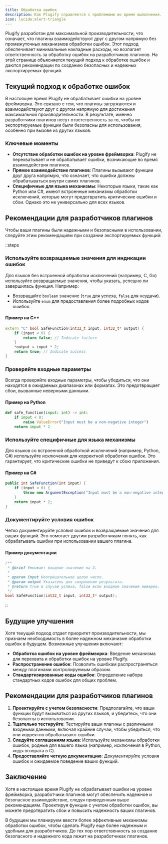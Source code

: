 ```yaml
---
title: Обработка ошибок
description: Как Plugify справляется с проблемами во время выполнения.
icon: lucide:alert-triangle
---
```


Plugify разработан для максимальной производительности, что означает, что плагины взаимодействуют друг с другом напрямую без промежуточных механизмов обработки ошибок. Этот подход обеспечивает минимальные накладные расходы, но возлагает ответственность за обработку ошибок на разработчиков плагинов. На этой странице объясняется текущий подход к обработке ошибок и даются рекомендации по созданию безопасных и надежных экспортируемых функций.

## **Текущий подход к обработке ошибок**

В настоящее время Plugify не обрабатывает ошибки на уровне фреймворка. Это связано с тем, что плагины загружаются и взаимодействуют друг с другом напрямую для достижения максимальной производительности. В результате, именно разработчики плагинов несут ответственность за то, чтобы их экспортируемые функции были безопасны для использования, особенно при вызове из других языков.

### **Ключевые моменты**
- **Отсутствие обработки ошибок на уровне фреймворка**: Plugify не перехватывает и не обрабатывает ошибки, возникающие во время взаимодействия плагинов.
- **Прямое взаимодействие плагинов**: Плагины вызывают функции друг друга напрямую, что означает, что ошибки должны обрабатываться внутри самих плагинов.
- **Специфичные для языка механизмы**: Некоторые языки, такие как Python или C#, имеют встроенные механизмы обработки исключений, которые могут предотвратить критические ошибки и сбои. Однако это не универсально для всех языков.

## **Рекомендации для разработчиков плагинов**

Чтобы ваши плагины были надежными и безопасными в использовании, следуйте этим рекомендациям при создании экспортируемых функций:

::steps
### **Используйте возвращаемые значения для индикации ошибок**
Для языков без встроенной обработки исключений (например, C, Go) используйте возвращаемые значения, чтобы указать, успешно ли завершилась функция. Например:
- Возвращайте `boolean` значение (`true` для успеха, `false` для неудачи).
- Используйте `enum` для предоставления более подробных кодов ошибок.

#### **Пример на C++**
```cpp
extern "C" bool SafeFunction(int32_t input, int32_t* output) {
    if (input < 0) {
        return false; // Indicate failure
    }
    *output = input * 2;
    return true; // Indicate success
}
```

### **Проверяйте входные параметры**
Всегда проверяйте входные параметры, чтобы убедиться, что они находятся в ожидаемых диапазонах или форматах. Это предотвращает сбои, вызванные неверными данными.

#### **Пример на Python**
```python
def safe_function(input: int) -> int:
    if input < 0:
        raise ValueError("Input must be a non-negative integer")
    return input * 2
```

### **Используйте специфичные для языка механизмы**
Для языков со встроенной обработкой исключений (например, Python, C#) используйте исключения для корректной обработки ошибок. Это гарантирует, что критические ошибки не приведут к сбою приложения.

#### **Пример на C#**
```csharp
public int SafeFunction(int input) {
    if (input < 0) {
        throw new ArgumentException("Input must be a non-negative integer");
    }
    return input * 2;
}
```

### **Документируйте условия ошибок**
Четко документируйте условия ошибок и возвращаемые значения для ваших функций. Это помогает другим разработчикам понять, как обрабатывать ошибки при использовании вашего плагина.

#### **Пример документации**
```cpp
/**
 * @brief Умножает входное значение на 2.
 *
 * @param input Неотрицательное целое число.
 * @param output Указатель для сохранения результата.
 * @return true в случае успеха, false если входное значение неверно.
 */
bool SafeFunction(int32_t input, int32_t* output);
```
::

## **Будущие улучшения**

Хотя текущий подход отдает приоритет производительности, мы признаем необходимость в более надежном механизме обработки ошибок в будущем. Возможные улучшения включают:
- **Обработка ошибок на уровне фреймворка**: Введение механизма для перехвата и обработки ошибок на уровне Plugify.
- **Распространение ошибок**: Позволить ошибкам распространяться между плагинами контролируемым образом.
- **Стандартизированные коды ошибок**: Определение набора стандартных кодов ошибок для общих проблем.

## **Рекомендации для разработчиков плагинов**

1. **Проектируйте с учетом безопасности**: Предполагайте, что ваши функции будут вызываться из других языков, и убедитесь, что они безопасны в использовании.
2. **Тщательно тестируйте**: Тестируйте ваши плагины с различными входными данными, включая крайние случаи, чтобы убедиться, что они корректно обрабатывают ошибки.
3. **Следуйте соглашениям языка**: Используйте механизмы обработки ошибок, родные для вашего языка (например, исключения в Python, коды возврата в C).
4. **Предоставляйте четкую документацию**: Документируйте условия ошибок и ожидаемое поведение ваших функций.

## **Заключение**

Хотя в настоящее время Plugify не обрабатывает ошибки на уровне фреймворка, разработчики плагинов могут обеспечить надежное и безопасное взаимодействие, следуя приведенным выше рекомендациям. Проектируя функции с учетом обработки ошибок, вы можете предотвратить сбои и повысить надежность ваших плагинов.

В будущем мы планируем ввести более эффективные механизмы обработки ошибок, чтобы сделать Plugify еще более надежным и удобным для разработчиков. До тех пор ответственность за создание безопасного и надежного кода лежит на разработчиках плагинов.